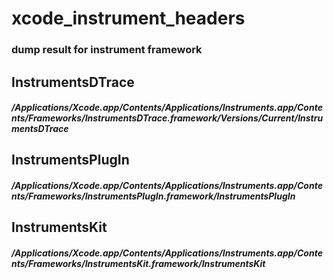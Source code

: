 # xcode_instrument_headers
### dump result for instrument framework
## InstrumentsDTrace
##### /Applications/Xcode.app/Contents/Applications/Instruments.app/Contents/Frameworks/InstrumentsDTrace.framework/Versions/Current/InstrumentsDTrace
## InstrumentsPlugIn
##### /Applications/Xcode.app/Contents/Applications/Instruments.app/Contents/Frameworks/InstrumentsPlugIn.framework/InstrumentsPlugIn
## InstrumentsKit
##### /Applications/Xcode.app/Contents/Applications/Instruments.app/Contents/Frameworks/InstrumentsKit.framework/InstrumentsKit

